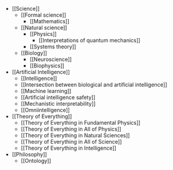 - [[Science]]
	- [[Formal science]]
		- [[Mathematics]]
	- [[Natural science]]
		- [[Physics]]
			- [[Interpretations of quantum mechanics]]
		- [[Systems theory]]
	- [[Biology]]
		- [[Neuroscience]]
		- [[Biophysics]]
- [[Artificial Intelligence]]
	- [[Intelligence]]
	- [[Intersection between biological and artificial intelligence]]
	- [[Machine learning]]
	- [[Artificial intelligence safety]]
	- [[Mechanistic interpretability]]
	- [[Omniintelligence]]
- [[Theory of Everything]]
	- [[Theory of Everything in Fundamental Physics]]
	- [[Theory of Everything in All of Physics]]
	- [[Theory of Everything in Natural Sciences]]
	- [[Theory of Everything in All of Science]]
	- [[Theory of Everything in Intelligence]]
- [[Philosophy]]
	- [[Ontology]]